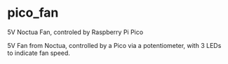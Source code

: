 # pico_fan
5V Noctua Fan, controled by Raspberry Pi Pico 


5V Fan from Noctua, controlled by a Pico via a potentiometer, with 3 LEDs to indicate fan speed. 
